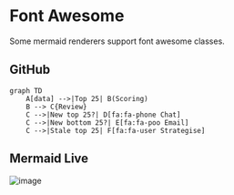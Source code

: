 # Font Awesome

Some mermaid renderers support font awesome classes.

## GitHub

```mermaid
graph TD
    A[data] -->|Top 25| B(Scoring)
    B --> C{Review}
    C -->|New top 25?| D[fa:fa-phone Chat]
    C -->|New bottom 25?| E[fa:fa-poo Email]
    C -->|Stale top 25| F[fa:fa-user Strategise]
```
    
## Mermaid Live

![image](https://user-images.githubusercontent.com/17914476/157428857-8d538a74-86db-412d-b316-c09dab131156.png)
